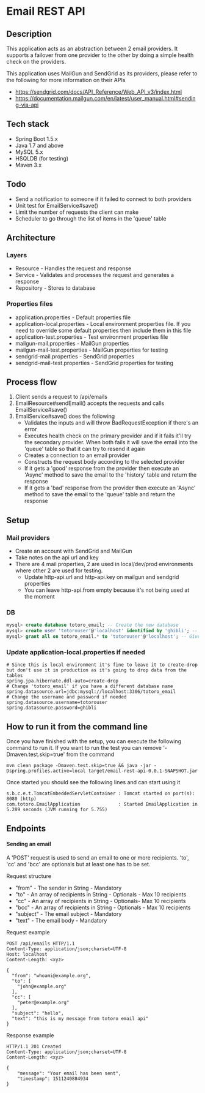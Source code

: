 # Email REST API

## Description
This application acts as an abstraction between 2 email providers.
It supports a failover from one provider to the other by doing a simple health check on the providers.  

This application uses MailGun and SendGrid as its providers, please refer to the following for more information on their APIs

* https://sendgrid.com/docs/API_Reference/Web_API_v3/index.html
* https://documentation.mailgun.com/en/latest/user_manual.html#sending-via-api

## Tech stack
* Spring Boot 1.5.x
* Java 1.7 and above
* MySQL 5.x
* HSQLDB (for testing)
* Maven 3.x  



## Todo
* Send a notification to someone if it failed to connect to both providers
* Unit test for EmailService#save()
* Limit the number of requests the client can make
* Scheduler to go through the list of items in the 'queue' table  



## Architecture

### Layers
* Resource - Handles the request and response
* Service - Validates and processes the request and generates a response
* Repository - Stores to database

### Properties files
* application.properties - Default properties file
* application-local.properties - Local environment properties file. If you need to override some default properties then include them in this file
* application-test.properties - Test environment properties file
* mailgun-mail.properties - MailGun properties
* mailgun-mail-test.properties - MailGun properties for testing
* sendgrid-mail.properties - SendGrid properties
* sendgrid-mail-test.properties - SendGrid properties for testing  



## Process flow
1. Client sends a request to /api/emails
2. EmailResource#sendEmail() accepts the requests and calls EmailService#save()
3. EmailService#save() does the following
    * Validates the inputs and will throw BadRequestException if there's an error
    * Executes health check on the primary provider and if it fails it'll try the secondary provider. When both fails it will save the email into the 'queue' table so that it can try to resend it again
    * Creates a connection to an email provider
    * Constructs the request body according to the selected provider
    * If it gets a 'good' response from the provider then execute an 'Async' method to save the email to the 'history' table and return the response
    * If it gets a 'bad' response from the provider then execute an 'Async' method to save the email to the 'queue' table and return the response  



## Setup

### Mail providers
* Create an account with SendGrid and MailGun
* Take notes on the api url and key
* There are 4 mail properties, 2 are used in local/dev/prod environments where other 2 are used for testing.
    * Update http-api.url and http-api.key on mailgun and sendgrid properties
    * You can leave http-api.from empty because it's not being used at the moment
    

### DB
```sql
mysql> create database totoro_email; -- Create the new database
mysql> create user 'totorouser'@'localhost' identified by 'ghibli'; -- Creates the user
mysql> grant all on totoro_email.* to 'totorouser'@'localhost'; -- Gives all the privileges to the new user on the newly created database
```

### Update application-local.properties if needed

```properties
# Since this is local environment it's fine to leave it to create-drop but don't use it in production as it's going to drop data from the tables
spring.jpa.hibernate.ddl-auto=create-drop
# Change 'totoro_email' if you have a different database name
spring.datasource.url=jdbc:mysql://localhost:3306/totoro_email
# Change the username and password if needed 
spring.datasource.username=totorouser
spring.datasource.password=ghibli
```  



## How to run it from the command line

Once you have finished with the setup, you can execute the following command to run it. If you want to run the test you can remove '-Dmaven.test.skip=true' from the command 
```text
mvn clean package -Dmaven.test.skip=true && java -jar -Dspring.profiles.active=local target/email-rest-api-0.0.1-SNAPSHOT.jar
```

Once started you should see the following lines and can start using it
```text
s.b.c.e.t.TomcatEmbeddedServletContainer : Tomcat started on port(s): 8080 (http)
com.totoro.EmailApplication              : Started EmailApplication in 5.289 seconds (JVM running for 5.755)
```  



## Endpoints
#### Sending an email
A 'POST' request is used to send an email to one or more recipients. 'to', 'cc' and 'bcc' are optionals but at least one has to be set.

Request structure

* "from" - The sender in String - Mandatory
* "to" - An array of recipients in String - Optionals - Max 10 recipients
* "cc" - An array of recipients in String - Optionals- Max 10 recipients
* "bcc" - An array of recipients in String - Optionals - Max 10 recipients
* "subject" - The email subject - Mandatory
* "text" - The email body - Mandatory

Request example

```text
POST /api/emails HTTP/1.1
Content-Type: application/json;charset=UTF-8
Host: localhost
Content-Length: <xyz>

{
  "from": "whoami@example.org",
  "to": [
    "john@example.org"
  ],
  "cc": [
	"peter@example.org"
  ],
  "subject": "hello",
  "text": "this is my message from totoro email api"
}
```

Response example
```text
HTTP/1.1 201 Created
Content-Type: application/json;charset=UTF-8
Content-Length: <xyz>

{
	"message": "Your email has been sent",
	"timestamp": 1511240884934
}
```
